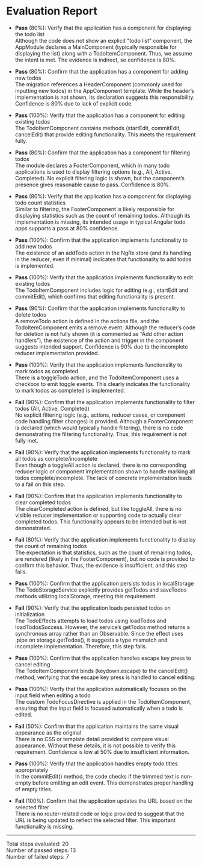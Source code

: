# Evaluation Report

- **Pass** (80%): Verify that the application has a component for displaying the todo list  
  Although the code does not show an explicit "todo list" component, the AppModule declares a MainComponent (typically responsible for displaying the list) along with a TodoItemComponent. Thus, we assume the intent is met. The evidence is indirect, so confidence is 80%.

- **Pass** (80%): Confirm that the application has a component for adding new todos  
  The migration references a HeaderComponent (commonly used for inputting new todos) in the AppComponent template. While the header’s implementation is not shown, its declaration suggests this responsibility. Confidence is 80% due to lack of explicit code.

- **Pass** (100%): Verify that the application has a component for editing existing todos  
  The TodoItemComponent contains methods (startEdit, commitEdit, cancelEdit) that provide editing functionality. This meets the requirement fully.

- **Pass** (80%): Confirm that the application has a component for filtering todos  
  The module declares a FooterComponent, which in many todo applications is used to display filtering options (e.g., All, Active, Completed). No explicit filtering logic is shown, but the component’s presence gives reasonable cause to pass. Confidence is 80%.

- **Pass** (80%): Verify that the application has a component for displaying todo count statistics  
  Similar to filtering, the FooterComponent is likely responsible for displaying statistics such as the count of remaining todos. Although its implementation is missing, its intended usage in typical Angular todo apps supports a pass at 80% confidence.

- **Pass** (100%): Confirm that the application implements functionality to add new todos  
  The existence of an addTodo action in the NgRx store (and its handling in the reducer, even if minimal) indicates that functionality to add todos is implemented.

- **Pass** (100%): Verify that the application implements functionality to edit existing todos  
  The TodoItemComponent includes logic for editing (e.g., startEdit and commitEdit), which confirms that editing functionality is present.

- **Pass** (90%): Confirm that the application implements functionality to delete todos  
  A removeTodo action is defined in the actions file, and the TodoItemComponent emits a remove event. Although the reducer’s code for deletion is not fully shown (it is commented as “Add other action handlers”), the existence of the action and trigger in the component suggests intended support. Confidence is 90% due to the incomplete reducer implementation provided.

- **Pass** (100%): Verify that the application implements functionality to mark todos as completed  
  There is a toggleTodo action, and the TodoItemComponent uses a checkbox to emit toggle events. This clearly indicates the functionality to mark todos as completed is implemented.

- **Fail** (90%): Confirm that the application implements functionality to filter todos (All, Active, Completed)  
  No explicit filtering logic (e.g., actions, reducer cases, or component code handling filter changes) is provided. Although a FooterComponent is declared (which would typically handle filtering), there is no code demonstrating the filtering functionality. Thus, this requirement is not fully met.

- **Fail** (90%): Verify that the application implements functionality to mark all todos as complete/incomplete  
  Even though a toggleAll action is declared, there is no corresponding reducer logic or component implementation shown to handle marking all todos complete/incomplete. The lack of concrete implementation leads to a fail on this step.

- **Fail** (90%): Confirm that the application implements functionality to clear completed todos  
  The clearCompleted action is defined, but like toggleAll, there is no visible reducer implementation or supporting code to actually clear completed todos. This functionality appears to be intended but is not demonstrated.

- **Fail** (80%): Verify that the application implements functionality to display the count of remaining todos  
  The expectation is that statistics, such as the count of remaining todos, are rendered (likely in the FooterComponent), but no code is provided to confirm this behavior. Thus, the evidence is insufficient, and this step fails.

- **Pass** (100%): Confirm that the application persists todos in localStorage  
  The TodoStorageService explicitly provides getTodos and saveTodos methods utilizing localStorage, meeting this requirement.

- **Fail** (90%): Verify that the application loads persisted todos on initialization  
  The TodoEffects attempts to load todos using loadTodos and loadTodosSuccess. However, the service’s getTodos method returns a synchronous array rather than an Observable. Since the effect uses .pipe on storage.getTodos(), it suggests a type mismatch and incomplete implementation. Therefore, this step fails.

- **Pass** (100%): Confirm that the application handles escape key press to cancel editing  
  The TodoItemComponent binds (keydown.escape) to the cancelEdit() method, verifying that the escape key press is handled to cancel editing.

- **Pass** (100%): Verify that the application automatically focuses on the input field when editing a todo  
  The custom TodoFocusDirective is applied in the TodoItemComponent, ensuring that the input field is focused automatically when a todo is edited.

- **Fail** (50%): Confirm that the application maintains the same visual appearance as the original  
  There is no CSS or template detail provided to compare visual appearance. Without these details, it is not possible to verify this requirement. Confidence is low at 50% due to insufficient information.

- **Pass** (100%): Verify that the application handles empty todo titles appropriately  
  In the commitEdit() method, the code checks if the trimmed text is non-empty before emitting an edit event. This demonstrates proper handling of empty titles.

- **Fail** (100%): Confirm that the application updates the URL based on the selected filter  
  There is no router-related code or logic provided to suggest that the URL is being updated to reflect the selected filter. This important functionality is missing.

---

Total steps evaluated: 20  
Number of passed steps: 13  
Number of failed steps: 7